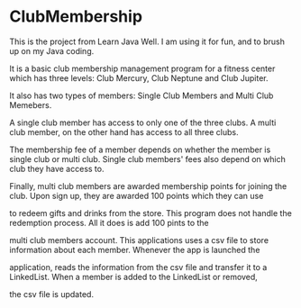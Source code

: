 # ClubMembership

This is the project from Learn Java Well.  I am using it for fun, and to brush up on my Java coding.

It is a basic club membership management program for a fitness center which has three levels:  Club Mercury, Club Neptune and Club Jupiter.  

It also has two types of members: Single Club Members and Multi Club Memebers.

A single club member has access to only one of the three clubs.  A multi club member, on the other hand has access to all three clubs.

The membership fee of a member depends on whether the member is single club or multi club.  Single club members' fees also depend on which club they have access to.

Finally, multi club members are awarded membership points for joining the club.  Upon sign up, they are awarded 100 points which they can use 

to redeem gifts and drinks from the store.  This program does not handle the redemption process.  All it does is add 100 pints to the 

multi club members account.  This applications uses a csv file to store information about each member.  Whenever the app is launched the 

application, reads the information from the csv file and transfer it to a LinkedList.  When a member is added to the LinkedList or removed, 

the csv file is updated.
